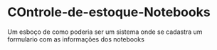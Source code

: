 # COntrole-de-estoque-Notebooks
Um esboço de como poderia ser um sistema onde se cadastra um formulario com as informações dos notebooks
